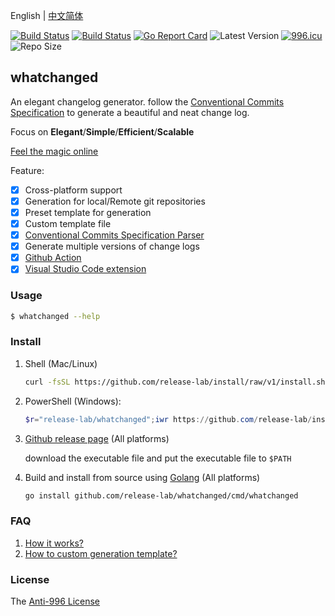 English | [中文简体](README.md)

[![Build Status](https://github.com/release-lab/whatchanged/workflows/ci/badge.svg)](https://github.com/release-lab/whatchanged/actions)
[![Build Status](https://github.com/release-lab/whatchanged/workflows/playground/badge.svg)](https://github.com/release-lab/whatchanged/actions)
[![Go Report Card](https://goreportcard.com/badge/github.com/release-lab/whatchanged)](https://goreportcard.com/report/github.com/release-lab/whatchanged)
![Latest Version](https://img.shields.io/github/v/release/release-lab/whatchanged.svg)
[![996.icu](https://img.shields.io/badge/link-996.icu-red.svg)](https://996.icu)
![Repo Size](https://img.shields.io/github/repo-size/release-lab/whatchanged.svg)

## whatchanged

An elegant changelog generator. follow the [Conventional Commits Specification](https://www.conventionalcommits.org/en/v1.0.0/) to generate a beautiful and neat change log.

Focus on **Elegant**/**Simple**/**Efficient**/**Scalable**

[Feel the magic online](https://release-lab.github.io)

Feature:

- [x] Cross-platform support
- [x] Generation for local/Remote git repositories
- [x] Preset template for generation
- [x] Custom template file
- [x] [Conventional Commits Specification Parser](https://github.com/release-lab/conventional-commit-parser)
- [x] Generate multiple versions of change logs
- [x] [Github Action](https://github.com/release-lab/setup-whatchanged)
- [x] [Visual Studio Code extension](https://github.com/release-lab/vscode-whatchanged)

### Usage

```bash
$ whatchanged --help
```

### Install

1. Shell (Mac/Linux)

   ```bash
   curl -fsSL https://github.com/release-lab/install/raw/v1/install.sh | bash -s -- -r=release-lab/whatchanged
   ```

2. PowerShell (Windows):

   ```powershell
   $r="release-lab/whatchanged";iwr https://github.com/release-lab/install/raw/v1/install.ps1 -useb | iex
   ```

3. [Github release page](https://github.com/release-lab/whatchanged/releases) (All platforms)

   download the executable file and put the executable file to `$PATH`

4. Build and install from source using [Golang](https://golang.org) (All platforms)

   ```bash
   go install github.com/release-lab/whatchanged/cmd/whatchanged
   ```

### FAQ

1. [How it works?](HOW_IT_WORKS.md)
2. [How to custom generation template?](CUSTOM_TEMPLATE.md)

### License

The [Anti-996 License](LICENSE)

